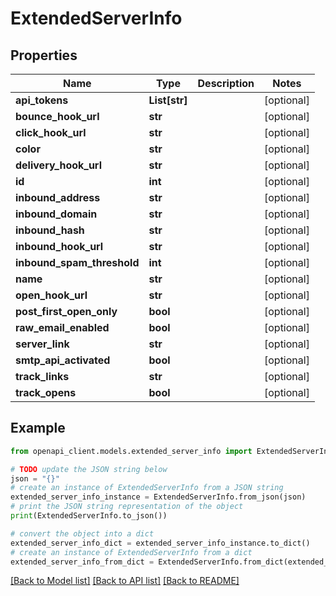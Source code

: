 # ExtendedServerInfo



## Properties

Name | Type | Description | Notes
------------ | ------------- | ------------- | -------------
**api_tokens** | **List[str]** |  | [optional] 
**bounce_hook_url** | **str** |  | [optional] 
**click_hook_url** | **str** |  | [optional] 
**color** | **str** |  | [optional] 
**delivery_hook_url** | **str** |  | [optional] 
**id** | **int** |  | [optional] 
**inbound_address** | **str** |  | [optional] 
**inbound_domain** | **str** |  | [optional] 
**inbound_hash** | **str** |  | [optional] 
**inbound_hook_url** | **str** |  | [optional] 
**inbound_spam_threshold** | **int** |  | [optional] 
**name** | **str** |  | [optional] 
**open_hook_url** | **str** |  | [optional] 
**post_first_open_only** | **bool** |  | [optional] 
**raw_email_enabled** | **bool** |  | [optional] 
**server_link** | **str** |  | [optional] 
**smtp_api_activated** | **bool** |  | [optional] 
**track_links** | **str** |  | [optional] 
**track_opens** | **bool** |  | [optional] 

## Example

```python
from openapi_client.models.extended_server_info import ExtendedServerInfo

# TODO update the JSON string below
json = "{}"
# create an instance of ExtendedServerInfo from a JSON string
extended_server_info_instance = ExtendedServerInfo.from_json(json)
# print the JSON string representation of the object
print(ExtendedServerInfo.to_json())

# convert the object into a dict
extended_server_info_dict = extended_server_info_instance.to_dict()
# create an instance of ExtendedServerInfo from a dict
extended_server_info_from_dict = ExtendedServerInfo.from_dict(extended_server_info_dict)
```
[[Back to Model list]](../README.md#documentation-for-models) [[Back to API list]](../README.md#documentation-for-api-endpoints) [[Back to README]](../README.md)


